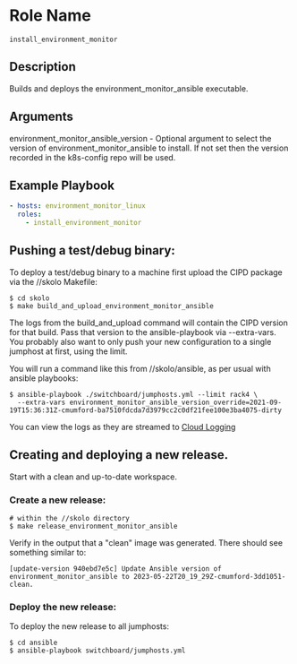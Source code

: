 # Role Name

`install_environment_monitor`

## Description

Builds and deploys the environment_monitor_ansible executable.

## Arguments

environment_monitor_ansible_version - Optional argument to select the
version of environment_monitor_ansible to install. If not set then the
version recorded in the k8s-config repo will be used.

## Example Playbook

```yaml
- hosts: environment_monitor_linux
  roles:
    - install_environment_monitor
```

## Pushing a test/debug binary:

To deploy a test/debug binary to a machine first upload the CIPD package via the
//skolo Makefile:

```console
$ cd skolo
$ make build_and_upload_environment_monitor_ansible
```

The logs from the build_and_upload command will contain the CIPD version for
that build. Pass that version to the ansible-playbook via --extra-vars. You
probably also want to only push your new configuration to a single jumphost at
first, using the limit.

You will run a command like this from //skolo/ansible, as per usual with ansible
playbooks:

```console
$ ansible-playbook ./switchboard/jumphosts.yml --limit rack4 \
  --extra-vars environment_monitor_ansible_version_override=2021-09-19T15:36:31Z-cmumford-ba7510fdcda7d3979cc2c0df21fee100e3ba4075-dirty
```

You can view the logs as they are streamed to [Cloud Logging](https://console.cloud.google.com/logs/viewer?project=skia-public&advancedFilter=logName%3D%22projects%2Fskia-public%2Flogs%2Fenvironment_monitor_ansible%22)

## Creating and deploying a new release.

Start with a clean and up-to-date workspace.

### Create a new release:

```console
# within the //skolo directory
$ make release_environment_monitor_ansible
```

Verify in the output that a "clean" image was generated. There should see something similar to:

```
[update-version 940ebd7e5c] Update Ansible version of environment_monitor_ansible to 2023-05-22T20_19_29Z-cmumford-3dd1051-clean.
```

### Deploy the new release:

To deploy the new release to all jumphosts:

```console
$ cd ansible
$ ansible-playbook switchboard/jumphosts.yml
```